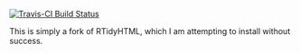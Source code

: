 [![Travis-CI Build Status](https://travis-ci.org/aammd/RTidyHTML.png?branch=master)](https://travis-ci.org/aammd/RTidyHTML)

This is simply a fork of RTidyHTML, which I am attempting to install without success.